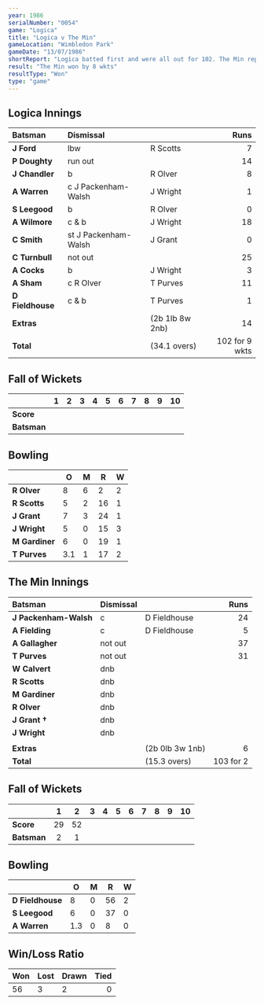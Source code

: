 ```yaml
---
year: 1986
serialNumber: "0054"
game: "Logica"
title: "Logica v The Min"
gameLocation: "Wimbledon Park"
gameDate: "13/07/1986"
shortReport: "Logica batted first and were all out for 102. The Min replied with 103 for 2 wkts."
result: "The Min won by 8 wkts"
resultType: "Won"
type: "game"
---
```


## Logica Innings

| Batsman | Dismissal |  | Runs |
|:---|:---|---|---:|
| **J Ford** | lbw | R Scotts | 7 | 
| **P Doughty** | run out |  | 14 | 
| **J Chandler** | b | R Olver | 8 | 
| **A Warren** | c J Packenham-Walsh | J Wright | 1 | 
| **S Leegood** | b | R Olver | 0 | 
| **A Wilmore** | c & b | J Wright | 18 | 
| **C Smith** | st J Packenham-Walsh | J Grant | 0 | 
| **C Turnbull** | not out |  | 25 | 
| **A Cocks** | b | J Wright | 3 | 
| **A Sham** | c R Olver | T Purves | 11 | 
| **D Fieldhouse** | c & b | T Purves | 1 | 
| **Extras** | | (2b 1lb 8w 2nb) | 14 | 
| **Total** | | (34.1 overs) | 102 for 9 wkts | 

## Fall of Wickets

| | 1 | 2 | 3 | 4 | 5 | 6 | 7 | 8 | 9 | 10 |
|---|:---:|:---:|:---:|:---:|:---:|:---:|:---:|:---:|:---:|:---:|
| **Score** |  |  |  |  |  |  |  |  |  |  |
| **Batsman** |  |  |  |  |  |  |  |  |  |  |  |

## Bowling

| | O | M | R | W |
|---|---|---|---|---|
| **R Olver** | 8 | 6 | 2 | 2 | 
| **R Scotts** | 5 | 2 | 16 | 1 | 
| **J Grant** | 7 | 3 | 24 | 1 | 
| **J Wright** | 5 | 0 | 15 | 3 | 
| **M Gardiner** | 6 | 0 | 19 | 1 |
| **T Purves** | 3.1 | 1 | 17 | 2 | 

## The Min Innings

| Batsman | Dismissal |  | Runs |
|:---|:---|---|---:|
| **J Packenham-Walsh** | c | D Fieldhouse | 24 | 
| **A Fielding** | c | D Fieldhouse | 5 | 
| **A Gallagher** | not out |  | 37 | 
| **T Purves** | not out |  | 31 | 
| **W Calvert** | dnb |  |  | 
| **R Scotts** | dnb |  |  | 
| **M Gardiner** | dnb |  |  | 
| **R Olver** | dnb |  |  |
| **J Grant &#8224;** | dnb |  |  | 
| **J Wright** | dnb |  |  | 
|  |  |  |  |
| **Extras** | | (2b 0lb 3w 1nb) | 6 | 
| **Total** | | (15.3 overs) | 103 for 2 | 

## Fall of Wickets

| | 1 | 2 | 3 | 4 | 5 | 6 | 7 | 8 | 9 | 10 |
|---|:---:|:---:|:---:|:---:|:---:|:---:|:---:|:---:|:---:|:---:|
| **Score** | 29 | 52 |  |  |  |  |  |  |  |  | 
| **Batsman** | 2 | 1 |  |  |  |  |  |  |  |  | 


## Bowling

| | O | M | R | W |
|---|---|---|---|---|
| **D Fieldhouse** | 8 | 0 | 56 | 2 | 
| **S Leegood** | 6 | 0 | 37 | 0 | 
| **A Warren** | 1.3 | 0 | 8 | 0 | 


## Win/Loss Ratio

| Won | Lost | Drawn | Tied |
|:---|:---|:---|---:|
| 56 | 3 | 2 | 0 |